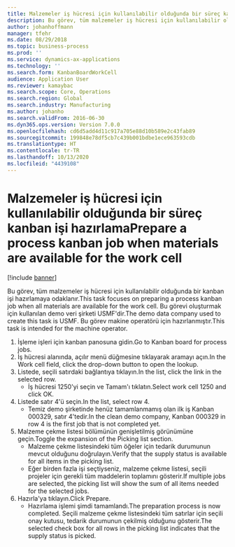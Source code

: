 ```yaml
---
title: Malzemeler iş hücresi için kullanılabilir olduğunda bir süreç kanban işi hazırlama
description: Bu görev, tüm malzemeler iş hücresi için kullanılabilir olduğunda bir kanban işi hazırlamaya odaklanır.
author: johanhoffmann
manager: tfehr
ms.date: 08/29/2018
ms.topic: business-process
ms.prod: ''
ms.service: dynamics-ax-applications
ms.technology: ''
ms.search.form: KanbanBoardWorkCell
audience: Application User
ms.reviewer: kamaybac
ms.search.scope: Core, Operations
ms.search.region: Global
ms.search.industry: Manufacturing
ms.author: johanho
ms.search.validFrom: 2016-06-30
ms.dyn365.ops.version: Version 7.0.0
ms.openlocfilehash: cd6d5add4d11c917a705e88d10b589e2c43fab89
ms.sourcegitcommit: 199848e78df5cb7c439b001bdbe1ece963593cdb
ms.translationtype: HT
ms.contentlocale: tr-TR
ms.lasthandoff: 10/13/2020
ms.locfileid: "4439108"
---
```

# <a name="prepare-a-process-kanban-job-when-materials-are-available-for-the-work-cell"></a><span data-ttu-id="2c0cd-103">Malzemeler iş hücresi için kullanılabilir olduğunda bir süreç kanban işi hazırlama</span><span class="sxs-lookup"><span data-stu-id="2c0cd-103">Prepare a process kanban job when materials are available for the work cell</span></span>

[!include [banner](../../includes/banner.md)]

<span data-ttu-id="2c0cd-104">Bu görev, tüm malzemeler iş hücresi için kullanılabilir olduğunda bir kanban işi hazırlamaya odaklanır.</span><span class="sxs-lookup"><span data-stu-id="2c0cd-104">This task focuses on preparing a process kanban job when all materials are available for the work cell.</span></span> <span data-ttu-id="2c0cd-105">Bu görevi oluşturmak için kullanılan demo veri şirketi USMF'dir.</span><span class="sxs-lookup"><span data-stu-id="2c0cd-105">The demo data company used to create this task is USMF.</span></span> <span data-ttu-id="2c0cd-106">Bu görev makine operatörü için hazırlanmıştır.</span><span class="sxs-lookup"><span data-stu-id="2c0cd-106">This task is intended for the machine operator.</span></span>

1. <span data-ttu-id="2c0cd-107">İşleme işleri için kanban panosuna gidin.</span><span class="sxs-lookup"><span data-stu-id="2c0cd-107">Go to Kanban board for process jobs.</span></span>
2. <span data-ttu-id="2c0cd-108">İş hücresi alanında, açılır menü düğmesine tıklayarak aramayı açın.</span><span class="sxs-lookup"><span data-stu-id="2c0cd-108">In the Work cell field, click the drop-down button to open the lookup.</span></span>
3. <span data-ttu-id="2c0cd-109">Listede, seçili satırdaki bağlantıya tıklayın.</span><span class="sxs-lookup"><span data-stu-id="2c0cd-109">In the list, click the link in the selected row.</span></span>
    * <span data-ttu-id="2c0cd-110">İş hücresi 1250'yi seçin ve Tamam'ı tıklatın.</span><span class="sxs-lookup"><span data-stu-id="2c0cd-110">Select work cell 1250 and click OK.</span></span>  
4. <span data-ttu-id="2c0cd-111">Listede satır 4'ü seçin.</span><span class="sxs-lookup"><span data-stu-id="2c0cd-111">In the list, select row 4.</span></span>
    * <span data-ttu-id="2c0cd-112">Temiz demo şirketinde henüz tamamlanmamış olan ilk iş Kanban 000329, satır 4'tedir.</span><span class="sxs-lookup"><span data-stu-id="2c0cd-112">In the clean demo company, Kanban 000329 in row 4 is the first job that is not completed yet.</span></span>  
5. <span data-ttu-id="2c0cd-113">Malzeme çekme listesi bölümünün genişletilmiş görünümüne geçin.</span><span class="sxs-lookup"><span data-stu-id="2c0cd-113">Toggle the expansion of the Picking list section.</span></span>
    * <span data-ttu-id="2c0cd-114">Malzeme çekme listesindeki tüm öğeler için tedarik durumunun mevcut olduğunu doğrulayın.</span><span class="sxs-lookup"><span data-stu-id="2c0cd-114">Verify that the supply status is available for all items in the picking list.</span></span>  
    * <span data-ttu-id="2c0cd-115">Eğer birden fazla işi seçtiyseniz, malzeme çekme listesi, seçili projeler için gerekli tüm maddelerin toplamını gösterir.</span><span class="sxs-lookup"><span data-stu-id="2c0cd-115">If multiple jobs are selected, the picking list will show the sum of all items needed for the selected jobs.</span></span>  
6. <span data-ttu-id="2c0cd-116">Hazırla'ya tıklayın.</span><span class="sxs-lookup"><span data-stu-id="2c0cd-116">Click Prepare.</span></span>
    * <span data-ttu-id="2c0cd-117">Hazırlama işlemi şimdi tamamlandı.</span><span class="sxs-lookup"><span data-stu-id="2c0cd-117">The preparation process is now completed.</span></span> <span data-ttu-id="2c0cd-118">Seçili malzeme çekme listesindeki tüm satırlar için seçili onay kutusu, tedarik durumunun çekilmiş olduğunu gösterir.</span><span class="sxs-lookup"><span data-stu-id="2c0cd-118">The selected check box for all rows in the picking list indicates that the supply status is picked.</span></span>  

